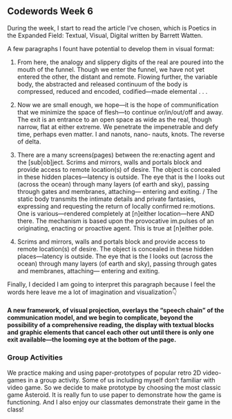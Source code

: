 ## Codewords Week 6
During the week, I start to read the article I’ve chosen, which is Poetics in the Expanded Field: Textual, Visual, Digital written by Barrett Watten.

A few paragraphs I fount have potential to develop them in visual format:

1.	From here, the analogy and slippery digits of the real are poured into the mouth of the funnel. Though we enter the funnel, we have not yet entered the other, the distant and remote. Flowing further, the variable body, the abstracted and released continuum of the body is compressed, reduced and encoded, codified—made elemental . . .

2.	Now we are small enough, we hope—it is the hope of communification that we minimize the space of flesh—to continue or/in/out/off and away. The exit is an entrance to an open space as wide as the real, though narrow, flat at either extreme. We penetrate the impenetrable and defy time, perhaps even matter. I and nanots, nano- nauts, knots. The reverse of delta.


3.	There are a many screens(pages) between the re:enacting agent and the [sub|ob]ject. Scrims and mirrors, walls and portals block and provide access to remote location(s) of desire. The object is concealed in these hidden places—latency is outside. The eye that is the I looks out (across the ocean) through many layers (of earth and sky), passing through gates and membranes, attaching— entering and exiting. / The static body transmits the intimate details and private fantasies, expressing and requesting the return of locally confirmed re:motions. One is various—rendered completely at [n]either location—here AND there. The mechanism is based upon the provocative im.pulses of an originating, enacting or proactive agent. This is true at [n]either pole.


4.	Scrims and mirrors, walls and portals block and provide access to remote location(s) of desire. The object is concealed in these hidden places—latency is outside. The eye that is the I looks out (across the ocean) through many layers (of earth and sky), passing through gates and membranes, attaching— entering and exiting. 


Finally, I decided I am going to interpret this paragraph because I feel the words here leave me a lot of imagination and visualization:point_down: 

#### A new framework, of visual projection, overlays the “speech chain” of the communication model, and we begin to complicate, beyond the possibility of a comprehensive reading, the display with textual blocks and graphic elements that cancel each other out until there is only one exit available—the looming eye at the bottom of the page.

### Group Activities
We practice making and using paper-prototypes of popular retro 2D video-games in a group activity. Some of us including myself don’t familiar with video game. So we decide to make prototype by choosing the most classic game Asteroid. It is really fun to use paper to demonstrate how the game is functioning. And I also enjoy our classmates demonstrate their game in the class!





